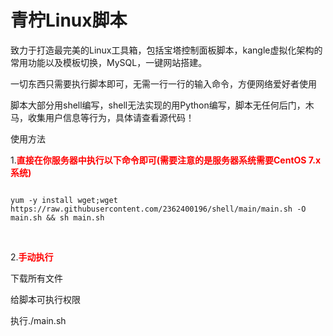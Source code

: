 # 青柠Linux脚本
致力于打造最完美的Linux工具箱，包括宝塔控制面板脚本，kangle虚拟化架构的常用功能以及模板切换，MySQL，一键网站搭建。

一切东西只需要执行脚本即可，无需一行一行的输入命令，方便网络爱好者使用

脚本大部分用shell编写，shell无法实现的用Python编写，脚本无任何后门，木马，收集用户信息等行为，具体请查看源代码！


使用方法

1.<span style="color: #ff0000;"><strong>直接在你服务器中执行以下命令即可(需要注意的是服务器系统需要CentOS 7.x系统)</strong></span>

<pre><code class="gl" data-enlighter-language="shell">
yum -y install wget;wget https://raw.githubusercontent.com/2362400196/shell/main/main.sh -O main.sh &amp;&amp; sh main.sh</code></pre>
&nbsp;

2.<span style="color: #ff0000;"><strong>手动执行</strong></span>

下载所有文件

给脚本可执行权限

执行./main.sh

